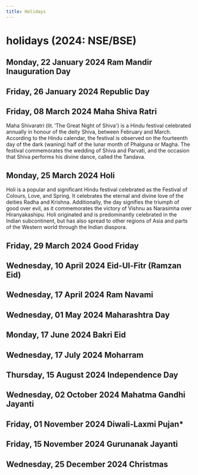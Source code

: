 ```yaml
---
title: Holidays
---
```


# holidays (2024: NSE/BSE)

## Monday, 22 January 2024	Ram Mandir Inauguration Day
## Friday, 26 January 2024	Republic Day

## Friday, 08 March 2024	Maha Shiva Ratri
Maha Shivaratri (lit. 'The Great Night of Shiva') is a Hindu festival celebrated annually in honour of the deity Shiva, between February and March. According to the Hindu calendar, the festival is observed on the fourteenth day of the dark (waning) half of the lunar month of Phalguna or Magha. The festival commemorates the wedding of Shiva and Parvati, and the occasion that Shiva performs his divine dance, called the Tandava.

## Monday, 25 March 2024	Holi
Holi is a popular and significant Hindu festival celebrated as the Festival of Colours, Love, and Spring. It celebrates the eternal and divine love of the deities Radha and Krishna. Additionally, the day signifies the triumph of good over evil, as it commemorates the victory of Vishnu as Narasimha over Hiranyakashipu. Holi originated and is predominantly celebrated in the Indian subcontinent, but has also spread to other regions of Asia and parts of the Western world through the Indian diaspora.

## Friday, 29 March 2024	Good Friday

## Wednesday, 10 April 2024	Eid-Ul-Fitr (Ramzan Eid)


## Wednesday, 17 April 2024	Ram Navami


## Wednesday, 01 May 2024	Maharashtra Day


## Monday, 17 June 2024	Bakri Eid


## Wednesday, 17 July 2024	Moharram


## Thursday, 15 August 2024	Independence Day


## Wednesday, 02 October 2024	Mahatma Gandhi Jayanti


## Friday, 01 November 2024	Diwali-Laxmi Pujan*


## Friday, 15 November 2024	Gurunanak Jayanti


## Wednesday, 25 December 2024	Christmas
